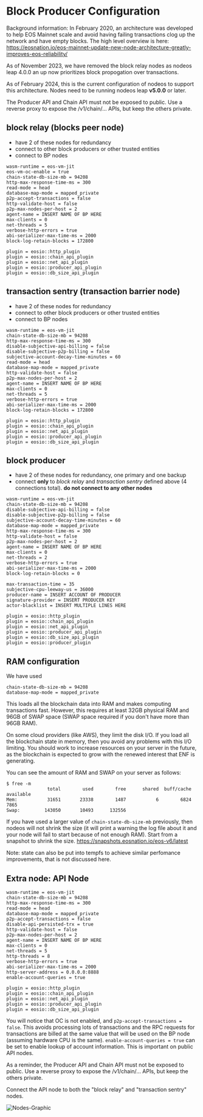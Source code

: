 # Block Producer Configuration

Background information: In February 2020, an architecture was developed to help EOS Mainnet scale and avoid having failing transactions clog up the network and have empty blocks. The high level overview is here: https://eosnation.io/eos-mainnet-update-new-node-architecture-greatly-improves-eos-reliability/

As of November 2023, we have removed the block relay nodes as nodeos leap 4.0.0 an up now prioritizes block propogation over transactions.

As of February 2024, this is the current configuration of nodeos to support this architecture. Nodes need to be running nodeos leap **v5.0.0** or later.

The Producer API and Chain API must not be exposed to public. Use a reverse proxy to expose the /v1/chain/... APIs, but keep the others private.

## block relay (blocks peer node)

- have 2 of these nodes for redundancy
- connect to other block producers or other trusted entities
- connect to BP nodes

```
wasm-runtime = eos-vm-jit
eos-vm-oc-enable = true
chain-state-db-size-mb = 94208
http-max-response-time-ms = 300
read-mode = head
database-map-mode = mapped_private
p2p-accept-transactions = false
http-validate-host = false
p2p-max-nodes-per-host = 2
agent-name = INSERT NAME OF BP HERE
max-clients = 0
net-threads = 5
verbose-http-errors = true
abi-serializer-max-time-ms = 2000
block-log-retain-blocks = 172800

plugin = eosio::http_plugin
plugin = eosio::chain_api_plugin
plugin = eosio::net_api_plugin
plugin = eosio::producer_api_plugin
plugin = eosio::db_size_api_plugin
```

## transaction sentry (transaction barrier node)

- have 2 of these nodes for redundancy
- connect to other block producers or other trusted entities
- connect to BP nodes

```
wasm-runtime = eos-vm-jit
chain-state-db-size-mb = 94208
http-max-response-time-ms = 300
disable-subjective-api-billing = false
disable-subjective-p2p-billing = false
subjective-account-decay-time-minutes = 60
read-mode = head
database-map-mode = mapped_private
http-validate-host = false
p2p-max-nodes-per-host = 2
agent-name = INSERT NAME OF BP HERE
max-clients = 0
net-threads = 5
verbose-http-errors = true
abi-serializer-max-time-ms = 2000
block-log-retain-blocks = 172800

plugin = eosio::http_plugin
plugin = eosio::chain_api_plugin
plugin = eosio::net_api_plugin
plugin = eosio::producer_api_plugin
plugin = eosio::db_size_api_plugin
```

## block producer

- have 2 of these nodes for redundancy, one primary and one backup
- connect **only** to _block relay_ and _transaction sentry_ defined above (4 connections total). **do not connect to any other nodes**

```
wasm-runtime = eos-vm-jit
chain-state-db-size-mb = 94208
disable-subjective-api-billing = false
disable-subjective-p2p-billing = false
subjective-account-decay-time-minutes = 60
database-map-mode = mapped_private
http-max-response-time-ms = 300
http-validate-host = false
p2p-max-nodes-per-host = 2
agent-name = INSERT NAME OF BP HERE
max-clients = 0
net-threads = 2
verbose-http-errors = true
abi-serializer-max-time-ms = 2000
block-log-retain-blocks = 0

max-transaction-time = 35
subjective-cpu-leeway-us = 36000
producer-name = INSERT ACCOUNT OF PRODUCER
signature-provider = INSERT PRODUCER KEY
actor-blacklist = INSERT MULTIPLE LINES HERE

plugin = eosio::http_plugin
plugin = eosio::chain_api_plugin
plugin = eosio::net_api_plugin
plugin = eosio::producer_api_plugin
plugin = eosio::db_size_api_plugin
plugin = eosio::producer_plugin
```

## RAM configuration

We have used 

```
chain-state-db-size-mb = 94208
database-map-mode = mapped_private
```

This loads all the blockchain data into RAM and makes computing transactions fast. However, this requires at least 32GB physical RAM and 96GB of SWAP space (SWAP space required if you don't have more than 96GB RAM).

On some cloud providers (like AWS), they limit the disk I/O. If you load all the blockchain state in memory, then you avoid any problems with this  I/O limiting. You should work to increase resources on your server in the future, as the blockchain is expected to grow with the renewed interest that ENF is generating.

You can see the amount of RAM and SWAP on your server as follows:

```
$ free -m
               total        used        free      shared  buff/cache   available
Mem:           31651       23338        1487           6        6824        7865
Swap:         143050       10493      132556
```

If you have used a larger value of `chain-state-db-size-mb` previously, then nodeos will not shrink the size (it will print a warning the log file about it and your node will fail to start because of not enough RAM). Start from a snapshot to shrink the size. https://snapshots.eosnation.io/eos-v6/latest


Note: state can also be put into tempfs to achieve similar perfomance improvements, that is not discussed here.

## Extra node: API Node

```
wasm-runtime = eos-vm-jit
chain-state-db-size-mb = 94208
http-max-response-time-ms = 300
read-mode = head
database-map-mode = mapped_private
p2p-accept-transactions = false
disable-api-persisted-trx = true
http-validate-host = false
p2p-max-nodes-per-host = 2
agent-name = INSERT NAME OF BP HERE
max-clients = 0
net-threads = 5
http-threads = 8
verbose-http-errors = true
abi-serializer-max-time-ms = 2000
http-server-address = 0.0.0.0:8888
enable-account-queries = true

plugin = eosio::http_plugin
plugin = eosio::chain_api_plugin
plugin = eosio::net_api_plugin
plugin = eosio::producer_api_plugin
plugin = eosio::db_size_api_plugin
```

You will notice that OC is not enabled, and `p2p-accept-transactions = false`.  This avoids processing lots of transactions and the RPC requests for transactions are billed at the same value that will be used on the BP node (assuming hardware CPU is the same). `enable-account-queries = true` can be set to enable lookup of account information. This is important on public API nodes. 

As a reminder, the Producer API and Chain API must not be exposed to public. Use a reverse proxy to expose the /v1/chain/... APIs, but keep the others private.

Connect the API node to both the "block relay" and "transaction sentry" nodes.

![Nodes-Graphic](https://user-images.githubusercontent.com/36178664/187374756-67edb1b5-7836-4056-99fe-53c8138a6649.png)
